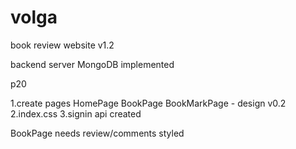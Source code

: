 # volga
book review website v1.2

backend server MongoDB implemented


p20

1.create pages 
    HomePage
    BookPage
    BookMarkPage - design v0.2
2.index.css 
3.signin api created



BookPage needs review/comments styled